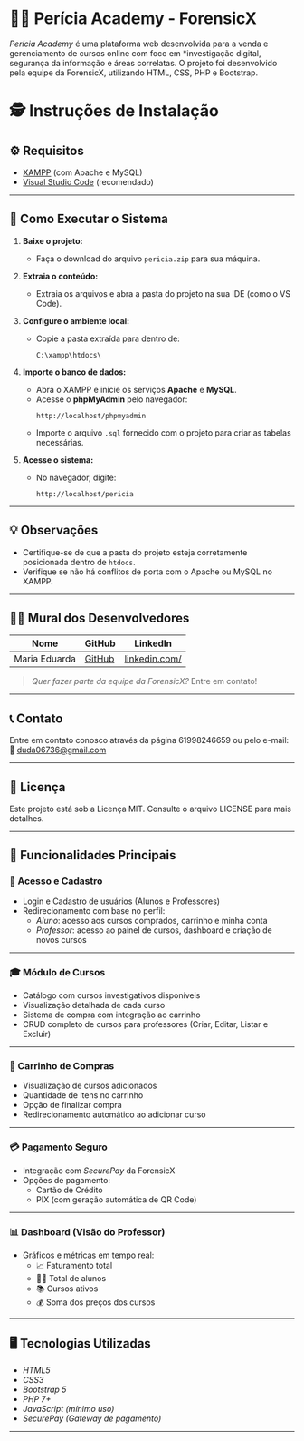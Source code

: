 # 🕵️‍♂️ Perícia Academy - ForensicX

*Perícia Academy* é uma plataforma web desenvolvida para a venda e gerenciamento de cursos online com foco em *investigação digital, segurança da informação e áreas correlatas. O projeto foi desenvolvido pela equipe da ForensicX, utilizando HTML, CSS, PHP e Bootstrap.

# 🕵️ Instruções de Instalação

## ⚙️ Requisitos
- [XAMPP](https://www.apachefriends.org/index.html) (com Apache e MySQL)
- [Visual Studio Code](https://code.visualstudio.com/) (recomendado)

---

## 🚀 Como Executar o Sistema

1. **Baixe o projeto:**
   - Faça o download do arquivo `pericia.zip` para sua máquina.

2. **Extraia o conteúdo:**
   - Extraia os arquivos e abra a pasta do projeto na sua IDE (como o VS Code).

3. **Configure o ambiente local:**
   - Copie a pasta extraída para dentro de:
     ```
     C:\xampp\htdocs\
     ```

4. **Importe o banco de dados:**
   - Abra o XAMPP e inicie os serviços **Apache** e **MySQL**.
   - Acesse o **phpMyAdmin** pelo navegador:
     ```
     http://localhost/phpmyadmin
     ```
   - Importe o arquivo `.sql` fornecido com o projeto para criar as tabelas necessárias.

5. **Acesse o sistema:**
   - No navegador, digite:
     ```
     http://localhost/pericia
     ```

---

## 💡 Observações
- Certifique-se de que a pasta do projeto esteja corretamente posicionada dentro de `htdocs`.
- Verifique se não há conflitos de porta com o Apache ou MySQL no XAMPP.

---
## 👨‍💻 Mural dos Desenvolvedores

| Nome                 | GitHub                                      | LinkedIn                                     |
|----------------------|---------------------------------------------|----------------------------------------------|
| Maria Eduarda      | [GitHub](https://github.com/dudinhacossta/Pericia-Academy/) | [linkedin.com/](https://www.linkedin.com/in/maria-e-bb0233248/) |
> *Quer fazer parte da equipe da ForensicX?* Entre em contato!

---

## 📞 Contato

Entre em contato conosco através da página 61998246659 ou pelo e-mail:  
📧 duda06736@gmail.com

---

## 📄 Licença

Este projeto está sob a Licença MIT. Consulte o arquivo LICENSE para mais detalhes.

---

## 🚀 Funcionalidades Principais

### 👥 Acesso e Cadastro
- Login e Cadastro de usuários (Alunos e Professores)
- Redirecionamento com base no perfil:
  - *Aluno*: acesso aos cursos comprados, carrinho e minha conta
  - *Professor*: acesso ao painel de cursos, dashboard e criação de novos cursos

---

### 🎓 Módulo de Cursos
- Catálogo com cursos investigativos disponíveis
- Visualização detalhada de cada curso
- Sistema de compra com integração ao carrinho
- CRUD completo de cursos para professores (Criar, Editar, Listar e Excluir)

---

### 🛒 Carrinho de Compras
- Visualização de cursos adicionados
- Quantidade de itens no carrinho
- Opção de finalizar compra
- Redirecionamento automático ao adicionar curso

---

### 💳 Pagamento Seguro
- Integração com *SecurePay* da ForensicX
- Opções de pagamento:
  - Cartão de Crédito
  - PIX (com geração automática de QR Code)

---

### 📊 Dashboard (Visão do Professor)
- Gráficos e métricas em tempo real:
  - 📈 Faturamento total
  - 👨‍🎓 Total de alunos
  - 📚 Cursos ativos
  - 💰 Soma dos preços dos cursos

---

## 🖥️ Tecnologias Utilizadas

- *HTML5*
- *CSS3*
- *Bootstrap 5*
- *PHP 7+*
- *JavaScript (mínimo uso)*
- *SecurePay (Gateway de pagamento)*

---
